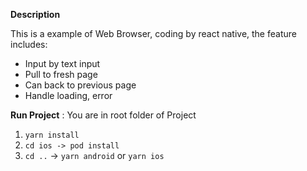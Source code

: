 **Description**

This is a example of Web Browser, coding by react native, the feature includes:
- Input by text input
- Pull to fresh page
- Can back to previous page
- Handle loading, error

**Run Project** : You are in root folder of Project
1. ```yarn install```
2. ```cd ios -> pod install```
3. ```cd ..``` -> ```yarn android``` or ```yarn ios```
